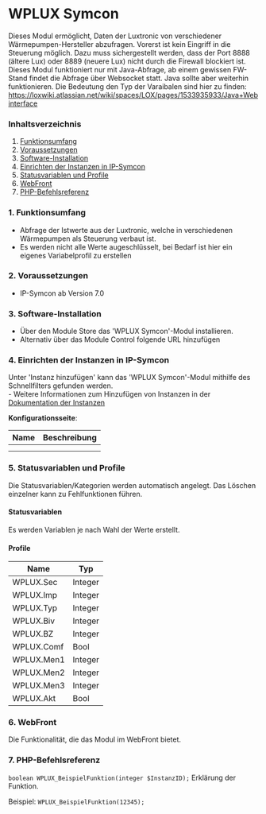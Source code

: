 # WPLUX Symcon
Dieses Modul ermöglicht, Daten der Luxtronic von verschiedener Wärmepumpen-Hersteller abzufragen.
Vorerst ist kein Eingriff in die Steuerung möglich.
Dazu muss sichergestellt werden, dass der Port 8888 (ältere Lux) oder 8889 (neuere Lux) nicht durch die Firewall blockiert ist.
Dieses Modul funktioniert nur mit Java-Abfrage, ab einem gewissen FW-Stand findet die Abfrage über Websocket statt. Java sollte aber weiterhin funktionieren.
Die Bedeutung den Typ der Varaibalen sind hier zu finden: https://loxwiki.atlassian.net/wiki/spaces/LOX/pages/1533935933/Java+Webinterface

### Inhaltsverzeichnis

1. [Funktionsumfang](#1-funktionsumfang)
2. [Voraussetzungen](#2-voraussetzungen)
3. [Software-Installation](#3-software-installation)
4. [Einrichten der Instanzen in IP-Symcon](#4-einrichten-der-instanzen-in-ip-symcon)
5. [Statusvariablen und Profile](#5-statusvariablen-und-profile)
6. [WebFront](#6-webfront)
7. [PHP-Befehlsreferenz](#7-php-befehlsreferenz)

### 1. Funktionsumfang

* Abfrage der Istwerte aus der Luxtronic, welche in verschiedenen Wärmepumpen als Steuerung verbaut ist.
* Es werden nicht alle Werte augeschlüsselt, bei Bedarf ist hier ein eigenes Variabelprofil zu erstellen

### 2. Voraussetzungen

- IP-Symcon ab Version 7.0

### 3. Software-Installation

* Über den Module Store das 'WPLUX Symcon'-Modul installieren.
* Alternativ über das Module Control folgende URL hinzufügen

### 4. Einrichten der Instanzen in IP-Symcon

 Unter 'Instanz hinzufügen' kann das 'WPLUX Symcon'-Modul mithilfe des Schnellfilters gefunden werden.  
	- Weitere Informationen zum Hinzufügen von Instanzen in der [Dokumentation der Instanzen](https://www.symcon.de/service/dokumentation/konzepte/instanzen/#Instanz_hinzufügen)

__Konfigurationsseite__:

Name     | Beschreibung
-------- | ------------------
         |
         |

### 5. Statusvariablen und Profile

Die Statusvariablen/Kategorien werden automatisch angelegt. Das Löschen einzelner kann zu Fehlfunktionen führen.

#### Statusvariablen

Es werden Variablen je nach Wahl der Werte erstellt.

#### Profile

Name   | Typ
------ | -------
WPLUX.Sec     |  Integer  
WPLUX.Imp     |  Integer   
WPLUX.Typ     |  Integer   
WPLUX.Biv     |  Integer   
WPLUX.BZ      |  Integer 
WPLUX.Comf    |  Bool 
WPLUX.Men1    |  Integer
WPLUX.Men2    |  Integer
WPLUX.Men3    |  Integer
WPLUX.Akt     |  Bool

### 6. WebFront

Die Funktionalität, die das Modul im WebFront bietet.

### 7. PHP-Befehlsreferenz

`boolean WPLUX_BeispielFunktion(integer $InstanzID);`
Erklärung der Funktion.

Beispiel:
`WPLUX_BeispielFunktion(12345);`